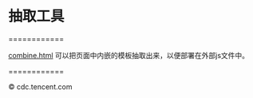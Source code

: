 # 抽取工具
============

[combine.html](http://aui.github.com/artTemplate/tools/combine.html) 可以把页面中内嵌的模板抽取出来，以便部署在外部js文件中。

============

© cdc.tencent.com
